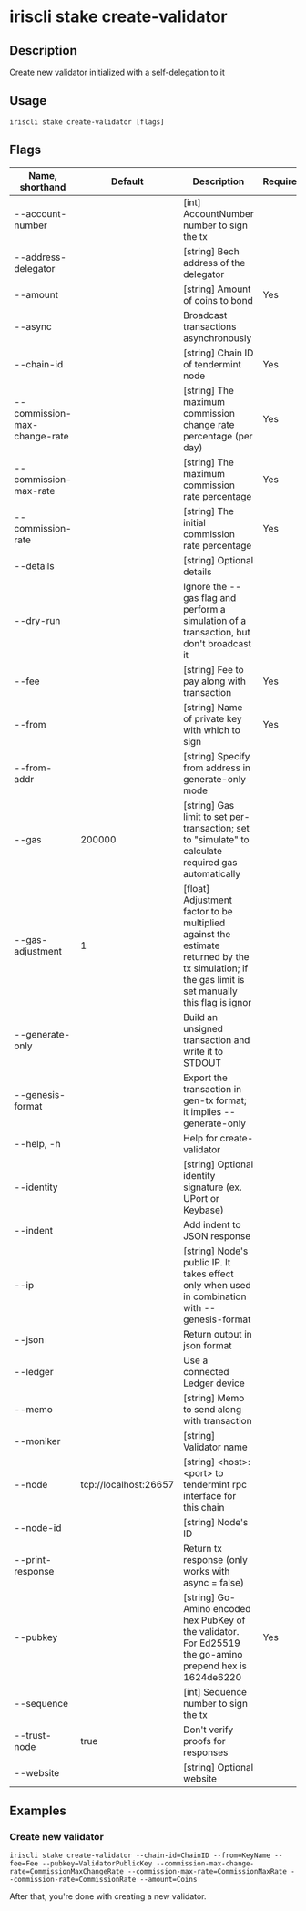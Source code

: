 # iriscli stake create-validator

## Description

Create new validator initialized with a self-delegation to it

## Usage

```
iriscli stake create-validator [flags]
```

## Flags

| Name, shorthand              | Default               | Description                                                         | Required |
| ---------------------------- | --------------------- | ------------------------------------------------------------------- | -------- |
| --account-number             |                       | [int] AccountNumber number to sign the tx                           |          |
| --address-delegator          |                       | [string] Bech address of the delegator                                       |          |
| --amount                     |                       | [string] Amount of coins to bond                                             | Yes      |
| --async                      |                       | Broadcast transactions asynchronously                               |          |
| --chain-id                   |                       | [string] Chain ID of tendermint node                                | Yes      |
| --commission-max-change-rate |                       | [string] The maximum commission change rate percentage (per day)    | Yes      |
| --commission-max-rate        |                       | [string] The maximum commission rate percentage                              | Yes      |
| --commission-rate            |                       | [string] The initial commission rate percentage                              | Yes      |
| --details                    |                       | [string] Optional details                                                    |          |
| --dry-run                    |                       | Ignore the --gas flag and perform a simulation of a transaction, but don't broadcast it |          |
| --fee                        |                       | [string] Fee to pay along with transaction                                   | Yes      |
| --from                       |                       | [string] Name of private key with which to sign                              | Yes      |
| --from-addr                  |                       | [string] Specify from address in generate-only mode                          |          |
| --gas                        | 200000                | [string] Gas limit to set per-transaction; set to "simulate" to calculate required gas automatically |           |
| --gas-adjustment             | 1                     | [float] Adjustment factor to be multiplied against the estimate returned by the tx simulation; if the gas limit is set manually this flag is ignor |          |
| --generate-only              |                       | Build an unsigned transaction and write it to STDOUT                |          |
| --genesis-format             |                       | Export the transaction in gen-tx format; it implies --generate-only |          |
| --help, -h                   |                       | Help for create-validator                                           |          |
| --identity                   |                       | [string] Optional identity signature (ex. UPort or Keybase)         |          |
| --indent                     |                       | Add indent to JSON response                                         |          |
| --ip                         |                       | [string] Node's public IP. It takes effect only when used in combination with --genesis-format |           |
| --json                       |                       | Return output in json format                                        |          |
| --ledger                     |                       | Use a connected Ledger device                                       |          |
| --memo                       |                       | [string] Memo to send along with transaction                        |          |
| --moniker                    |                       | [string] Validator name                                             |          |
| --node                       | tcp://localhost:26657 | [string] \<host>:\<port> to tendermint rpc interface for this chain |          |
| --node-id                    |                       | [string] Node's ID                                                  |          |
| --print-response             |                       | Return tx response (only works with async = false)                  |          |
| --pubkey                     |                       | [string] Go-Amino encoded hex PubKey of the validator. For Ed25519 the go-amino prepend hex is 1624de6220 | Yes       |
| --sequence                   |                       | [int] Sequence number to sign the tx                                |          |
| --trust-node                 | true                  | Don't verify proofs for responses                                   |          |
| --website                    |                       | [string] Optional website                                                    |          |

## Examples

### Create new validator

```shell
iriscli stake create-validator --chain-id=ChainID --from=KeyName --fee=Fee --pubkey=ValidatorPublicKey --commission-max-change-rate=CommissionMaxChangeRate --commission-max-rate=CommissionMaxRate --commission-rate=CommissionRate --amount=Coins
```

After that, you're done with creating a new validator.

